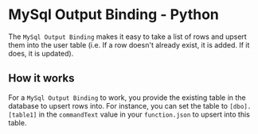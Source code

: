 # MySql Output Binding - Python

The `MySql Output Binding` makes it easy to take a list of rows and upsert them into the user table (i.e. If a row doesn't already exist, it is added. If it does, it is updated).

## How it works

For a `MySql Output Binding` to work, you provide the existing table in the database to upsert rows into. For instance, you can set the table to `[dbo].[table1]` in the `commandText` value in your `function.json` to upsert into this table.
